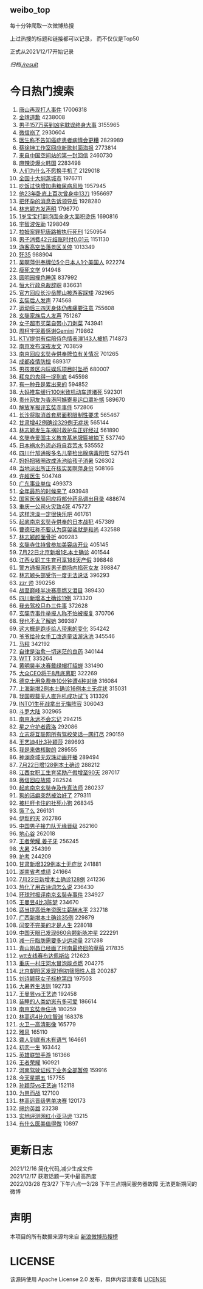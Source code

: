 weibo_top  
---
每十分钟爬取一次微博热搜  

上过热搜的标题和链接都可以记录， 而不仅仅是Top50

正式从2021/12/17开始记录  

*归档[./result](./result/)*

# 今日热门搜索  
1. [唐山再现打人事件](https://s.weibo.com//weibo?q=%23%E5%94%90%E5%B1%B1%E5%86%8D%E7%8E%B0%E6%89%93%E4%BA%BA%E4%BA%8B%E4%BB%B6%23&Refer=top) 17006318
2. [金靖道歉](https://s.weibo.com//weibo?q=%23%E9%87%91%E9%9D%96%E9%81%93%E6%AD%89%23&Refer=top) 4238008
3. [男子157万买到凶宅耽误终身大事](https://s.weibo.com//weibo?q=%23%E7%94%B7%E5%AD%90157%E4%B8%87%E4%B9%B0%E5%88%B0%E5%87%B6%E5%AE%85%E8%80%BD%E8%AF%AF%E7%BB%88%E8%BA%AB%E5%A4%A7%E4%BA%8B%23&Refer=top) 3155965
4. [微信崩了](https://s.weibo.com//weibo?q=%23%E5%BE%AE%E4%BF%A1%E5%B4%A9%E4%BA%86%23&Refer=top) 2930604
5. [医生称不告知癌症患者病情会更糟](https://s.weibo.com//weibo?q=%23%E5%8C%BB%E7%94%9F%E7%A7%B0%E4%B8%8D%E5%91%8A%E7%9F%A5%E7%99%8C%E7%97%87%E6%82%A3%E8%80%85%E7%97%85%E6%83%85%E4%BC%9A%E6%9B%B4%E7%B3%9F%23&Refer=top) 2829989
6. [蔡徐坤工作室回应新歌封面海报](https://s.weibo.com//weibo?q=%23%E8%94%A1%E5%BE%90%E5%9D%A4%E5%B7%A5%E4%BD%9C%E5%AE%A4%E5%9B%9E%E5%BA%94%E6%96%B0%E6%AD%8C%E5%B0%81%E9%9D%A2%E6%B5%B7%E6%8A%A5%23&Refer=top) 2773814
7. [来自中国空间站的第一封回信](https://s.weibo.com//weibo?q=%23%E6%9D%A5%E8%87%AA%E4%B8%AD%E5%9B%BD%E7%A9%BA%E9%97%B4%E7%AB%99%E7%9A%84%E7%AC%AC%E4%B8%80%E5%B0%81%E5%9B%9E%E4%BF%A1%23&Refer=top) 2460730
8. [麻辣烫爆火韩国](https://s.weibo.com//weibo?q=%23%E9%BA%BB%E8%BE%A3%E7%83%AB%E7%88%86%E7%81%AB%E9%9F%A9%E5%9B%BD%23&Refer=top) 2283498
9. [人们为什么不愿换手机了](https://s.weibo.com//weibo?q=%23%E4%BA%BA%E4%BB%AC%E4%B8%BA%E4%BB%80%E4%B9%88%E4%B8%8D%E6%84%BF%E6%8D%A2%E6%89%8B%E6%9C%BA%E4%BA%86%23&Refer=top) 2129018
10. [全国十大焖蒸城市](https://s.weibo.com//weibo?q=%23%E5%85%A8%E5%9B%BD%E5%8D%81%E5%A4%A7%E7%84%96%E8%92%B8%E5%9F%8E%E5%B8%82%23&Refer=top) 1976711
11. [吃饭过快增加患糖尿病风险](https://s.weibo.com//weibo?q=%23%E5%90%83%E9%A5%AD%E8%BF%87%E5%BF%AB%E5%A2%9E%E5%8A%A0%E6%82%A3%E7%B3%96%E5%B0%BF%E7%97%85%E9%A3%8E%E9%99%A9%23&Refer=top) 1957945
12. [他23年卧底上百次曾身中13刀](https://s.weibo.com//weibo?q=%23%E4%BB%9623%E5%B9%B4%E5%8D%A7%E5%BA%95%E4%B8%8A%E7%99%BE%E6%AC%A1%E6%9B%BE%E8%BA%AB%E4%B8%AD13%E5%88%80%23&Refer=top) 1956697
13. [把怀孕的消息告诉领导后](https://s.weibo.com//weibo?q=%23%E6%8A%8A%E6%80%80%E5%AD%95%E7%9A%84%E6%B6%88%E6%81%AF%E5%91%8A%E8%AF%89%E9%A2%86%E5%AF%BC%E5%90%8E%23&Refer=top) 1928280
14. [林志颖方发声明](https://s.weibo.com//weibo?q=%23%E6%9E%97%E5%BF%97%E9%A2%96%E6%96%B9%E5%8F%91%E5%A3%B0%E6%98%8E%23&Refer=top) 1796770
15. [1岁宝宝打翻泡面全身大面积烫伤](https://s.weibo.com//weibo?q=%231%E5%B2%81%E5%AE%9D%E5%AE%9D%E6%89%93%E7%BF%BB%E6%B3%A1%E9%9D%A2%E5%85%A8%E8%BA%AB%E5%A4%A7%E9%9D%A2%E7%A7%AF%E7%83%AB%E4%BC%A4%23&Refer=top) 1690816
16. [宇智波佐助](https://s.weibo.com//weibo?q=%23%E5%AE%87%E6%99%BA%E6%B3%A2%E4%BD%90%E5%8A%A9%23&Refer=top) 1298049
17. [拉姆案罪犯唐路被执行死刑](https://s.weibo.com//weibo?q=%23%E6%8B%89%E5%A7%86%E6%A1%88%E7%BD%AA%E7%8A%AF%E5%94%90%E8%B7%AF%E8%A2%AB%E6%89%A7%E8%A1%8C%E6%AD%BB%E5%88%91%23&Refer=top) 1250954
18. [男子消费42元结账时付0.01元](https://s.weibo.com//weibo?q=%23%E7%94%B7%E5%AD%90%E6%B6%88%E8%B4%B942%E5%85%83%E7%BB%93%E8%B4%A6%E6%97%B6%E4%BB%980.01%E5%85%83%23&Refer=top) 1151130
19. [游客高空坠落景区关停](https://s.weibo.com//weibo?q=%23%E6%B8%B8%E5%AE%A2%E9%AB%98%E7%A9%BA%E5%9D%A0%E8%90%BD%E6%99%AF%E5%8C%BA%E5%85%B3%E5%81%9C%23&Refer=top) 1013349
20. [歼35](https://s.weibo.com//weibo?q=%E6%AD%BC35&Refer=top) 988904
21. [吴啊萍供奉牌位5个日本人1个美国人](https://s.weibo.com//weibo?q=%23%E5%90%B4%E5%95%8A%E8%90%8D%E4%BE%9B%E5%A5%89%E7%89%8C%E4%BD%8D5%E4%B8%AA%E6%97%A5%E6%9C%AC%E4%BA%BA1%E4%B8%AA%E7%BE%8E%E5%9B%BD%E4%BA%BA%23&Refer=top) 922274
22. [瘦死文学](https://s.weibo.com//weibo?q=%23%E7%98%A6%E6%AD%BB%E6%96%87%E5%AD%A6%23&Refer=top) 914948
23. [圆明园撞色睡莲](https://s.weibo.com//weibo?q=%23%E5%9C%86%E6%98%8E%E5%9B%AD%E6%92%9E%E8%89%B2%E7%9D%A1%E8%8E%B2%23&Refer=top) 837992
24. [恒大行政总裁辞职](https://s.weibo.com//weibo?q=%23%E6%81%92%E5%A4%A7%E8%A1%8C%E6%94%BF%E6%80%BB%E8%A3%81%E8%BE%9E%E8%81%8C%23&Refer=top) 836631
25. [官方回应长沙岳麓山被游客踩矮](https://s.weibo.com//weibo?q=%23%E5%AE%98%E6%96%B9%E5%9B%9E%E5%BA%94%E9%95%BF%E6%B2%99%E5%B2%B3%E9%BA%93%E5%B1%B1%E8%A2%AB%E6%B8%B8%E5%AE%A2%E8%B8%A9%E7%9F%AE%23&Refer=top) 782965
26. [玄奘后人发声](https://s.weibo.com//weibo?q=%23%E7%8E%84%E5%A5%98%E5%90%8E%E4%BA%BA%E5%8F%91%E5%A3%B0%23&Refer=top) 774568
27. [运动后三四天身体仍疼痛要注意](https://s.weibo.com//weibo?q=%23%E8%BF%90%E5%8A%A8%E5%90%8E%E4%B8%89%E5%9B%9B%E5%A4%A9%E8%BA%AB%E4%BD%93%E4%BB%8D%E7%96%BC%E7%97%9B%E8%A6%81%E6%B3%A8%E6%84%8F%23&Refer=top) 755608
28. [玄奘家族后人发声](https://s.weibo.com//weibo?q=%23%E7%8E%84%E5%A5%98%E5%AE%B6%E6%97%8F%E5%90%8E%E4%BA%BA%E5%8F%91%E5%A3%B0%23&Refer=top) 751267
29. [女子超市买菜自带小刀剥菜](https://s.weibo.com//weibo?q=%23%E5%A5%B3%E5%AD%90%E8%B6%85%E5%B8%82%E4%B9%B0%E8%8F%9C%E8%87%AA%E5%B8%A6%E5%B0%8F%E5%88%80%E5%89%A5%E8%8F%9C%23&Refer=top) 743941
30. [周柯宇哭着感谢Gemini](https://s.weibo.com//weibo?q=%23%E5%91%A8%E6%9F%AF%E5%AE%87%E5%93%AD%E7%9D%80%E6%84%9F%E8%B0%A2Gemini%23&Refer=top) 719862
31. [KTV提供有偿陪侍色情表演143人被抓](https://s.weibo.com//weibo?q=%23KTV%E6%8F%90%E4%BE%9B%E6%9C%89%E5%81%BF%E9%99%AA%E4%BE%8D%E8%89%B2%E6%83%85%E8%A1%A8%E6%BC%94143%E4%BA%BA%E8%A2%AB%E6%8A%93%23&Refer=top) 714873
32. [南京发布深夜发文](https://s.weibo.com//weibo?q=%23%E5%8D%97%E4%BA%AC%E5%8F%91%E5%B8%83%E6%B7%B1%E5%A4%9C%E5%8F%91%E6%96%87%23&Refer=top) 703859
33. [南京回应玄奘寺供奉牌位有关情况](https://s.weibo.com//weibo?q=%23%E5%8D%97%E4%BA%AC%E5%9B%9E%E5%BA%94%E7%8E%84%E5%A5%98%E5%AF%BA%E4%BE%9B%E5%A5%89%E7%89%8C%E4%BD%8D%E6%9C%89%E5%85%B3%E6%83%85%E5%86%B5%23&Refer=top) 701265
34. [成都疫情防控](https://s.weibo.com//weibo?q=%E6%88%90%E9%83%BD%E7%96%AB%E6%83%85%E9%98%B2%E6%8E%A7&Refer=top) 689317
35. [男孩景区内玩娱乐项目时坠桥](https://s.weibo.com//weibo?q=%23%E7%94%B7%E5%AD%A9%E6%99%AF%E5%8C%BA%E5%86%85%E7%8E%A9%E5%A8%B1%E4%B9%90%E9%A1%B9%E7%9B%AE%E6%97%B6%E5%9D%A0%E6%A1%A5%23&Refer=top) 680007
36. [拜鬼的鬼得一捉到底](https://s.weibo.com//weibo?q=%23%E6%8B%9C%E9%AC%BC%E7%9A%84%E9%AC%BC%E5%BE%97%E4%B8%80%E6%8D%89%E5%88%B0%E5%BA%95%23&Refer=top) 645598
37. [有一种丑是累出来的](https://s.weibo.com//weibo?q=%23%E6%9C%89%E4%B8%80%E7%A7%8D%E4%B8%91%E6%98%AF%E7%B4%AF%E5%87%BA%E6%9D%A5%E7%9A%84%23&Refer=top) 594852
38. [大妈推车缓行100米致机动车道堵死](https://s.weibo.com//weibo?q=%23%E5%A4%A7%E5%A6%88%E6%8E%A8%E8%BD%A6%E7%BC%93%E8%A1%8C100%E7%B1%B3%E8%87%B4%E6%9C%BA%E5%8A%A8%E8%BD%A6%E9%81%93%E5%A0%B5%E6%AD%BB%23&Refer=top) 592301
39. [贵州网友为香港阿姨寄奥运口罩补憾](https://s.weibo.com//weibo?q=%23%E8%B4%B5%E5%B7%9E%E7%BD%91%E5%8F%8B%E4%B8%BA%E9%A6%99%E6%B8%AF%E9%98%BF%E5%A7%A8%E5%AF%84%E5%A5%A5%E8%BF%90%E5%8F%A3%E7%BD%A9%E8%A1%A5%E6%86%BE%23&Refer=top) 589670
40. [解放军报评玄奘寺事件](https://s.weibo.com//weibo?q=%23%E8%A7%A3%E6%94%BE%E5%86%9B%E6%8A%A5%E8%AF%84%E7%8E%84%E5%A5%98%E5%AF%BA%E4%BA%8B%E4%BB%B6%23&Refer=top) 572806
41. [长沙将取消首套房面积限制性要求](https://s.weibo.com//weibo?q=%23%E9%95%BF%E6%B2%99%E5%B0%86%E5%8F%96%E6%B6%88%E9%A6%96%E5%A5%97%E6%88%BF%E9%9D%A2%E7%A7%AF%E9%99%90%E5%88%B6%E6%80%A7%E8%A6%81%E6%B1%82%23&Refer=top) 565467
42. [甘肃增42例确诊329例无症状](https://s.weibo.com//weibo?q=%23%E7%94%98%E8%82%83%E5%A2%9E42%E4%BE%8B%E7%A1%AE%E8%AF%8A329%E4%BE%8B%E6%97%A0%E7%97%87%E7%8A%B6%23&Refer=top) 565144
43. [林志颖发生车祸时救护车正好经过](https://s.weibo.com//weibo?q=%23%E6%9E%97%E5%BF%97%E9%A2%96%E5%8F%91%E7%94%9F%E8%BD%A6%E7%A5%B8%E6%97%B6%E6%95%91%E6%8A%A4%E8%BD%A6%E6%AD%A3%E5%A5%BD%E7%BB%8F%E8%BF%87%23&Refer=top) 561890
44. [玄奘寺爱国主义教育基地牌匾被摘下](https://s.weibo.com//weibo?q=%23%E7%8E%84%E5%A5%98%E5%AF%BA%E7%88%B1%E5%9B%BD%E4%B8%BB%E4%B9%89%E6%95%99%E8%82%B2%E5%9F%BA%E5%9C%B0%E7%89%8C%E5%8C%BE%E8%A2%AB%E6%91%98%E4%B8%8B%23&Refer=top) 537740
45. [日本祸水外流必将自吞苦水](https://s.weibo.com//weibo?q=%23%E6%97%A5%E6%9C%AC%E7%A5%B8%E6%B0%B4%E5%A4%96%E6%B5%81%E5%BF%85%E5%B0%86%E8%87%AA%E5%90%9E%E8%8B%A6%E6%B0%B4%23&Refer=top) 535552
46. [四川什邡通报多名儿童检出腺病毒阳性](https://s.weibo.com//weibo?q=%23%E5%9B%9B%E5%B7%9D%E4%BB%80%E9%82%A1%E9%80%9A%E6%8A%A5%E5%A4%9A%E5%90%8D%E5%84%BF%E7%AB%A5%E6%A3%80%E5%87%BA%E8%85%BA%E7%97%85%E6%AF%92%E9%98%B3%E6%80%A7%23&Refer=top) 527541
47. [妈妈把猪圈改成泳池给孩子消暑](https://s.weibo.com//weibo?q=%23%E5%A6%88%E5%A6%88%E6%8A%8A%E7%8C%AA%E5%9C%88%E6%94%B9%E6%88%90%E6%B3%B3%E6%B1%A0%E7%BB%99%E5%AD%A9%E5%AD%90%E6%B6%88%E6%9A%91%23&Refer=top) 526302
48. [当地派出所正在核实吴啊萍身份](https://s.weibo.com//weibo?q=%23%E5%BD%93%E5%9C%B0%E6%B4%BE%E5%87%BA%E6%89%80%E6%AD%A3%E5%9C%A8%E6%A0%B8%E5%AE%9E%E5%90%B4%E5%95%8A%E8%90%8D%E8%BA%AB%E4%BB%BD%23&Refer=top) 508166
49. [许超医生](https://s.weibo.com//weibo?q=%E8%AE%B8%E8%B6%85%E5%8C%BB%E7%94%9F&Refer=top) 504748
50. [广东事业单位](https://s.weibo.com//weibo?q=%E5%B9%BF%E4%B8%9C%E4%BA%8B%E4%B8%9A%E5%8D%95%E4%BD%8D&Refer=top) 499373
51. [全年最热的时候来了](https://s.weibo.com//weibo?q=%23%E5%85%A8%E5%B9%B4%E6%9C%80%E7%83%AD%E7%9A%84%E6%97%B6%E5%80%99%E6%9D%A5%E4%BA%86%23&Refer=top) 493948
52. [国家医保局回应将部分药品调出目录](https://s.weibo.com//weibo?q=%23%E5%9B%BD%E5%AE%B6%E5%8C%BB%E4%BF%9D%E5%B1%80%E5%9B%9E%E5%BA%94%E5%B0%86%E9%83%A8%E5%88%86%E8%8D%AF%E5%93%81%E8%B0%83%E5%87%BA%E7%9B%AE%E5%BD%95%23&Refer=top) 488674
53. [重庆一公司火灾致4死](https://s.weibo.com//weibo?q=%23%E9%87%8D%E5%BA%86%E4%B8%80%E5%85%AC%E5%8F%B8%E7%81%AB%E7%81%BE%E8%87%B44%E6%AD%BB%23&Refer=top) 475727
54. [这样洗澡一定很快乐吧](https://s.weibo.com//weibo?q=%23%E8%BF%99%E6%A0%B7%E6%B4%97%E6%BE%A1%E4%B8%80%E5%AE%9A%E5%BE%88%E5%BF%AB%E4%B9%90%E5%90%A7%23&Refer=top) 461761
55. [起底南京玄奘寺供奉的日本战犯](https://s.weibo.com//weibo?q=%23%E8%B5%B7%E5%BA%95%E5%8D%97%E4%BA%AC%E7%8E%84%E5%A5%98%E5%AF%BA%E4%BE%9B%E5%A5%89%E7%9A%84%E6%97%A5%E6%9C%AC%E6%88%98%E7%8A%AF%23&Refer=top) 457389
56. [曹德旺称不要认为穿袈裟就是和尚](https://s.weibo.com//weibo?q=%23%E6%9B%B9%E5%BE%B7%E6%97%BA%E7%A7%B0%E4%B8%8D%E8%A6%81%E8%AE%A4%E4%B8%BA%E7%A9%BF%E8%A2%88%E8%A3%9F%E5%B0%B1%E6%98%AF%E5%92%8C%E5%B0%9A%23&Refer=top) 432588
57. [林志颖颜面骨折](https://s.weibo.com//weibo?q=%23%E6%9E%97%E5%BF%97%E9%A2%96%E9%A2%9C%E9%9D%A2%E9%AA%A8%E6%8A%98%23&Refer=top) 409283
58. [玄奘寺住持曾参加美容店开业](https://s.weibo.com//weibo?q=%23%E7%8E%84%E5%A5%98%E5%AF%BA%E4%BD%8F%E6%8C%81%E6%9B%BE%E5%8F%82%E5%8A%A0%E7%BE%8E%E5%AE%B9%E5%BA%97%E5%BC%80%E4%B8%9A%23&Refer=top) 405145
59. [7月22日北京新增1名本土确诊](https://s.weibo.com//weibo?q=%237%E6%9C%8822%E6%97%A5%E5%8C%97%E4%BA%AC%E6%96%B0%E5%A2%9E1%E5%90%8D%E6%9C%AC%E5%9C%9F%E7%A1%AE%E8%AF%8A%23&Refer=top) 401544
60. [江西女职工生育可享188天产假](https://s.weibo.com//weibo?q=%23%E6%B1%9F%E8%A5%BF%E5%A5%B3%E8%81%8C%E5%B7%A5%E7%94%9F%E8%82%B2%E5%8F%AF%E4%BA%AB188%E5%A4%A9%E4%BA%A7%E5%81%87%23&Refer=top) 398848
61. [警方通报网传男子商场内掐死女友](https://s.weibo.com//weibo?q=%23%E8%AD%A6%E6%96%B9%E9%80%9A%E6%8A%A5%E7%BD%91%E4%BC%A0%E7%94%B7%E5%AD%90%E5%95%86%E5%9C%BA%E5%86%85%E6%8E%90%E6%AD%BB%E5%A5%B3%E5%8F%8B%23&Refer=top) 398847
62. [林志颖头部受伤一度无法说话](https://s.weibo.com//weibo?q=%23%E6%9E%97%E5%BF%97%E9%A2%96%E5%A4%B4%E9%83%A8%E5%8F%97%E4%BC%A4%E4%B8%80%E5%BA%A6%E6%97%A0%E6%B3%95%E8%AF%B4%E8%AF%9D%23&Refer=top) 396293
63. [zzr 帅](https://s.weibo.com//weibo?q=zzr%20%E5%B8%85&Refer=top) 390256
64. [战至巅峰半决赛高燃又泪目](https://s.weibo.com//weibo?q=%23%E6%88%98%E8%87%B3%E5%B7%85%E5%B3%B0%E5%8D%8A%E5%86%B3%E8%B5%9B%E9%AB%98%E7%87%83%E5%8F%88%E6%B3%AA%E7%9B%AE%23&Refer=top) 389430
65. [四川新增本土确诊11例](https://s.weibo.com//weibo?q=%23%E5%9B%9B%E5%B7%9D%E6%96%B0%E5%A2%9E%E6%9C%AC%E5%9C%9F%E7%A1%AE%E8%AF%8A11%E4%BE%8B%23&Refer=top) 373320
66. [我去驾校只办三件事](https://s.weibo.com//weibo?q=%23%E6%88%91%E5%8E%BB%E9%A9%BE%E6%A0%A1%E5%8F%AA%E5%8A%9E%E4%B8%89%E4%BB%B6%E4%BA%8B%23&Refer=top) 372628
67. [玄奘寺事件举报人称不怕被报复](https://s.weibo.com//weibo?q=%23%E7%8E%84%E5%A5%98%E5%AF%BA%E4%BA%8B%E4%BB%B6%E4%B8%BE%E6%8A%A5%E4%BA%BA%E7%A7%B0%E4%B8%8D%E6%80%95%E8%A2%AB%E6%8A%A5%E5%A4%8D%23&Refer=top) 370706
68. [我也不太了解她](https://s.weibo.com//weibo?q=%23%E6%88%91%E4%B9%9F%E4%B8%8D%E5%A4%AA%E4%BA%86%E8%A7%A3%E5%A5%B9%23&Refer=top) 369387
69. [这大概是跑步给人带来的变化](https://s.weibo.com//weibo?q=%23%E8%BF%99%E5%A4%A7%E6%A6%82%E6%98%AF%E8%B7%91%E6%AD%A5%E7%BB%99%E4%BA%BA%E5%B8%A6%E6%9D%A5%E7%9A%84%E5%8F%98%E5%8C%96%23&Refer=top) 354242
70. [爷爷给孙女手工改造童话游泳池](https://s.weibo.com//weibo?q=%23%E7%88%B7%E7%88%B7%E7%BB%99%E5%AD%99%E5%A5%B3%E6%89%8B%E5%B7%A5%E6%94%B9%E9%80%A0%E7%AB%A5%E8%AF%9D%E6%B8%B8%E6%B3%B3%E6%B1%A0%23&Refer=top) 345546
71. [马程](https://s.weibo.com//weibo?q=%E9%A9%AC%E7%A8%8B&Refer=top) 342192
72. [自律是治愈一切迷茫的良药](https://s.weibo.com//weibo?q=%23%E8%87%AA%E5%BE%8B%E6%98%AF%E6%B2%BB%E6%84%88%E4%B8%80%E5%88%87%E8%BF%B7%E8%8C%AB%E7%9A%84%E8%89%AF%E8%8D%AF%23&Refer=top) 340144
73. [WTT](https://s.weibo.com//weibo?q=WTT&Refer=top) 335264
74. [黄明昊半决赛戴绿帽打貂蝉](https://s.weibo.com//weibo?q=%23%E9%BB%84%E6%98%8E%E6%98%8A%E5%8D%8A%E5%86%B3%E8%B5%9B%E6%88%B4%E7%BB%BF%E5%B8%BD%E6%89%93%E8%B2%82%E8%9D%89%23&Refer=top) 331490
75. [大众CEO将于8月底离职](https://s.weibo.com//weibo?q=%23%E5%A4%A7%E4%BC%97CEO%E5%B0%86%E4%BA%8E8%E6%9C%88%E5%BA%95%E7%A6%BB%E8%81%8C%23&Refer=top) 322269
76. [德克士用免费券10分钟遭4种对待](https://s.weibo.com//weibo?q=%23%E5%BE%B7%E5%85%8B%E5%A3%AB%E7%94%A8%E5%85%8D%E8%B4%B9%E5%88%B810%E5%88%86%E9%92%9F%E9%81%AD4%E7%A7%8D%E5%AF%B9%E5%BE%85%23&Refer=top) 316084
77. [上海新增2例本土确诊16例本土无症状](https://s.weibo.com//weibo?q=%23%E4%B8%8A%E6%B5%B7%E6%96%B0%E5%A2%9E2%E4%BE%8B%E6%9C%AC%E5%9C%9F%E7%A1%AE%E8%AF%8A16%E4%BE%8B%E6%9C%AC%E5%9C%9F%E6%97%A0%E7%97%87%E7%8A%B6%23&Refer=top) 315031
78. [我国舰载无人直升机成功试飞](https://s.weibo.com//weibo?q=%23%E6%88%91%E5%9B%BD%E8%88%B0%E8%BD%BD%E6%97%A0%E4%BA%BA%E7%9B%B4%E5%8D%87%E6%9C%BA%E6%88%90%E5%8A%9F%E8%AF%95%E9%A3%9E%23&Refer=top) 313326
79. [INTO1生死战拿出无悔阵容](https://s.weibo.com//weibo?q=%23INTO1%E7%94%9F%E6%AD%BB%E6%88%98%E6%8B%BF%E5%87%BA%E6%97%A0%E6%82%94%E9%98%B5%E5%AE%B9%23&Refer=top) 306043
80. [斗罗大陆](https://s.weibo.com//weibo?q=%E6%96%97%E7%BD%97%E5%A4%A7%E9%99%86&Refer=top) 302965
81. [南京永远不会忘记](https://s.weibo.com//weibo?q=%23%E5%8D%97%E4%BA%AC%E6%B0%B8%E8%BF%9C%E4%B8%8D%E4%BC%9A%E5%BF%98%E8%AE%B0%23&Refer=top) 294215
82. [星之守护者霞洛](https://s.weibo.com//weibo?q=%23%E6%98%9F%E4%B9%8B%E5%AE%88%E6%8A%A4%E8%80%85%E9%9C%9E%E6%B4%9B%23&Refer=top) 292086
83. [立志将互联网所有驾校笑话一网打尽](https://s.weibo.com//weibo?q=%E7%AB%8B%E5%BF%97%E5%B0%86%E4%BA%92%E8%81%94%E7%BD%91%E6%89%80%E6%9C%89%E9%A9%BE%E6%A0%A1%E7%AC%91%E8%AF%9D%E4%B8%80%E7%BD%91%E6%89%93%E5%B0%BD&Refer=top) 290159
84. [王艺迪4比3孙颖莎](https://s.weibo.com//weibo?q=%23%E7%8E%8B%E8%89%BA%E8%BF%AA4%E6%AF%943%E5%AD%99%E9%A2%96%E8%8E%8E%23&Refer=top) 289693
85. [我是来做核酸的](https://s.weibo.com//weibo?q=%23%E6%88%91%E6%98%AF%E6%9D%A5%E5%81%9A%E6%A0%B8%E9%85%B8%E7%9A%84%23&Refer=top) 289555
86. [神澜奇域无双珠动画开播](https://s.weibo.com//weibo?q=%23%E7%A5%9E%E6%BE%9C%E5%A5%87%E5%9F%9F%E6%97%A0%E5%8F%8C%E7%8F%A0%E5%8A%A8%E7%94%BB%E5%BC%80%E6%92%AD%23&Refer=top) 289494
87. [7月22日增128例本土确诊](https://s.weibo.com//weibo?q=%237%E6%9C%8822%E6%97%A5%E5%A2%9E128%E4%BE%8B%E6%9C%AC%E5%9C%9F%E7%A1%AE%E8%AF%8A%23&Refer=top) 288212
88. [江西女职工生育奖励产假增至90天](https://s.weibo.com//weibo?q=%23%E6%B1%9F%E8%A5%BF%E5%A5%B3%E8%81%8C%E5%B7%A5%E7%94%9F%E8%82%B2%E5%A5%96%E5%8A%B1%E4%BA%A7%E5%81%87%E5%A2%9E%E8%87%B390%E5%A4%A9%23&Refer=top) 287017
89. [微信回应故障](https://s.weibo.com//weibo?q=%23%E5%BE%AE%E4%BF%A1%E5%9B%9E%E5%BA%94%E6%95%85%E9%9A%9C%23&Refer=top) 282524
90. [起底南京玄奘寺及传真法师](https://s.weibo.com//weibo?q=%23%E8%B5%B7%E5%BA%95%E5%8D%97%E4%BA%AC%E7%8E%84%E5%A5%98%E5%AF%BA%E5%8F%8A%E4%BC%A0%E7%9C%9F%E6%B3%95%E5%B8%88%23&Refer=top) 280237
91. [狗的洁癖突然被治好了](https://s.weibo.com//weibo?q=%23%E7%8B%97%E7%9A%84%E6%B4%81%E7%99%96%E7%AA%81%E7%84%B6%E8%A2%AB%E6%B2%BB%E5%A5%BD%E4%BA%86%23&Refer=top) 279311
92. [被栏杆卡住的社死小狗](https://s.weibo.com//weibo?q=%23%E8%A2%AB%E6%A0%8F%E6%9D%86%E5%8D%A1%E4%BD%8F%E7%9A%84%E7%A4%BE%E6%AD%BB%E5%B0%8F%E7%8B%97%23&Refer=top) 268345
93. [饿了么](https://s.weibo.com//weibo?q=%E9%A5%BF%E4%BA%86%E4%B9%88&Refer=top) 266131
94. [伊犁的天](https://s.weibo.com//weibo?q=%23%E4%BC%8A%E7%8A%81%E7%9A%84%E5%A4%A9%23&Refer=top) 262786
95. [中国男子接力队无缘晋级](https://s.weibo.com//weibo?q=%23%E4%B8%AD%E5%9B%BD%E7%94%B7%E5%AD%90%E6%8E%A5%E5%8A%9B%E9%98%9F%E6%97%A0%E7%BC%98%E6%99%8B%E7%BA%A7%23&Refer=top) 262160
96. [地心谷](https://s.weibo.com//weibo?q=%E5%9C%B0%E5%BF%83%E8%B0%B7&Refer=top) 262018
97. [王者荣耀 姜子牙](https://s.weibo.com//weibo?q=%E7%8E%8B%E8%80%85%E8%8D%A3%E8%80%80%20%E5%A7%9C%E5%AD%90%E7%89%99&Refer=top) 256245
98. [大暑](https://s.weibo.com//weibo?q=%23%E5%A4%A7%E6%9A%91%23&Refer=top) 254399
99. [护考](https://s.weibo.com//weibo?q=%E6%8A%A4%E8%80%83&Refer=top) 244209
100. [甘肃新增329例本土无症状](https://s.weibo.com//weibo?q=%23%E7%94%98%E8%82%83%E6%96%B0%E5%A2%9E329%E4%BE%8B%E6%9C%AC%E5%9C%9F%E6%97%A0%E7%97%87%E7%8A%B6%23&Refer=top) 241881
101. [湖南省考成绩](https://s.weibo.com//weibo?q=%E6%B9%96%E5%8D%97%E7%9C%81%E8%80%83%E6%88%90%E7%BB%A9&Refer=top) 241664
102. [7月22日新增本土确诊128例](https://s.weibo.com//weibo?q=%237%E6%9C%8822%E6%97%A5%E6%96%B0%E5%A2%9E%E6%9C%AC%E5%9C%9F%E7%A1%AE%E8%AF%8A128%E4%BE%8B%23&Refer=top) 241236
103. [热化了用古诗词怎么说](https://s.weibo.com//weibo?q=%23%E7%83%AD%E5%8C%96%E4%BA%86%E7%94%A8%E5%8F%A4%E8%AF%97%E8%AF%8D%E6%80%8E%E4%B9%88%E8%AF%B4%23&Refer=top) 236430
104. [环球时报评南京玄奘寺事件](https://s.weibo.com//weibo?q=%23%E7%8E%AF%E7%90%83%E6%97%B6%E6%8A%A5%E8%AF%84%E5%8D%97%E4%BA%AC%E7%8E%84%E5%A5%98%E5%AF%BA%E4%BA%8B%E4%BB%B6%23&Refer=top) 234927
105. [王曼昱4比3陈梦](https://s.weibo.com//weibo?q=%23%E7%8E%8B%E6%9B%BC%E6%98%B14%E6%AF%943%E9%99%88%E6%A2%A6%23&Refer=top) 234670
106. [适当提高低年资医生薪酬水平](https://s.weibo.com//weibo?q=%23%E9%80%82%E5%BD%93%E6%8F%90%E9%AB%98%E4%BD%8E%E5%B9%B4%E8%B5%84%E5%8C%BB%E7%94%9F%E8%96%AA%E9%85%AC%E6%B0%B4%E5%B9%B3%23&Refer=top) 232718
107. [广西新增本土确诊35例](https://s.weibo.com//weibo?q=%23%E5%B9%BF%E8%A5%BF%E6%96%B0%E5%A2%9E%E6%9C%AC%E5%9C%9F%E7%A1%AE%E8%AF%8A35%E4%BE%8B%23&Refer=top) 229879
108. [闫安不完美的才是人生](https://s.weibo.com//weibo?q=%23%E9%97%AB%E5%AE%89%E4%B8%8D%E5%AE%8C%E7%BE%8E%E7%9A%84%E6%89%8D%E6%98%AF%E4%BA%BA%E7%94%9F%23&Refer=top) 228018
109. [中国天眼已发现660余颗新脉冲星](https://s.weibo.com//weibo?q=%23%E4%B8%AD%E5%9B%BD%E5%A4%A9%E7%9C%BC%E5%B7%B2%E5%8F%91%E7%8E%B0660%E4%BD%99%E9%A2%97%E6%96%B0%E8%84%89%E5%86%B2%E6%98%9F%23&Refer=top) 222291
110. [减一斤脂肪需要多少运动量](https://s.weibo.com//weibo?q=%23%E5%87%8F%E4%B8%80%E6%96%A4%E8%84%82%E8%82%AA%E9%9C%80%E8%A6%81%E5%A4%9A%E5%B0%91%E8%BF%90%E5%8A%A8%E9%87%8F%23&Refer=top) 221288
111. [青山刚昌已经画了柯南最终回的草稿](https://s.weibo.com//weibo?q=%23%E9%9D%92%E5%B1%B1%E5%88%9A%E6%98%8C%E5%B7%B2%E7%BB%8F%E7%94%BB%E4%BA%86%E6%9F%AF%E5%8D%97%E6%9C%80%E7%BB%88%E5%9B%9E%E7%9A%84%E8%8D%89%E7%A8%BF%23&Refer=top) 217835
112. [wtt支线赛布达佩斯站](https://s.weibo.com//weibo?q=%23wtt%E6%94%AF%E7%BA%BF%E8%B5%9B%E5%B8%83%E8%BE%BE%E4%BD%A9%E6%96%AF%E7%AB%99%23&Refer=top) 212623
113. [重庆一村庄河水冒泡能点燃](https://s.weibo.com//weibo?q=%23%E9%87%8D%E5%BA%86%E4%B8%80%E6%9D%91%E5%BA%84%E6%B2%B3%E6%B0%B4%E5%86%92%E6%B3%A1%E8%83%BD%E7%82%B9%E7%87%83%23&Refer=top) 204275
114. [北京朝阳区发现1例初筛阳性人员](https://s.weibo.com//weibo?q=%23%E5%8C%97%E4%BA%AC%E6%9C%9D%E9%98%B3%E5%8C%BA%E5%8F%91%E7%8E%B01%E4%BE%8B%E5%88%9D%E7%AD%9B%E9%98%B3%E6%80%A7%E4%BA%BA%E5%91%98%23&Refer=top) 200287
115. [刘诗颖获女子标枪第四](https://s.weibo.com//weibo?q=%23%E5%88%98%E8%AF%97%E9%A2%96%E8%8E%B7%E5%A5%B3%E5%AD%90%E6%A0%87%E6%9E%AA%E7%AC%AC%E5%9B%9B%23&Refer=top) 197503
116. [大暑养生法则](https://s.weibo.com//weibo?q=%23%E5%A4%A7%E6%9A%91%E5%85%BB%E7%94%9F%E6%B3%95%E5%88%99%23&Refer=top) 192733
117. [王曼昱vs王艺迪](https://s.weibo.com//weibo?q=%23%E7%8E%8B%E6%9B%BC%E6%98%B1vs%E7%8E%8B%E8%89%BA%E8%BF%AA%23&Refer=top) 192458
118. [装睡的人类幼崽有多可爱](https://s.weibo.com//weibo?q=%E8%A3%85%E7%9D%A1%E7%9A%84%E4%BA%BA%E7%B1%BB%E5%B9%BC%E5%B4%BD%E6%9C%89%E5%A4%9A%E5%8F%AF%E7%88%B1&Refer=top) 186614
119. [南京玄奘寺住持](https://s.weibo.com//weibo?q=%23%E5%8D%97%E4%BA%AC%E7%8E%84%E5%A5%98%E5%AF%BA%E4%BD%8F%E6%8C%81%23&Refer=top) 180259
120. [林高远4比0庄智渊](https://s.weibo.com//weibo?q=%23%E6%9E%97%E9%AB%98%E8%BF%9C4%E6%AF%940%E5%BA%84%E6%99%BA%E6%B8%8A%23&Refer=top) 168378
121. [火卫一高清影像](https://s.weibo.com//weibo?q=%23%E7%81%AB%E5%8D%AB%E4%B8%80%E9%AB%98%E6%B8%85%E5%BD%B1%E5%83%8F%23&Refer=top) 165779
122. [雅思](https://s.weibo.com//weibo?q=%E9%9B%85%E6%80%9D&Refer=top) 165110
123. [聋人到底有木有语气](https://s.weibo.com//weibo?q=%E8%81%8B%E4%BA%BA%E5%88%B0%E5%BA%95%E6%9C%89%E6%9C%A8%E6%9C%89%E8%AF%AD%E6%B0%94&Refer=top) 164661
124. [初恋一生](https://s.weibo.com//weibo?q=%E5%88%9D%E6%81%8B%E4%B8%80%E7%94%9F&Refer=top) 163442
125. [英雄联盟手游](https://s.weibo.com//weibo?q=%23%E8%8B%B1%E9%9B%84%E8%81%94%E7%9B%9F%E6%89%8B%E6%B8%B8%23&Refer=top) 161366
126. [王者荣耀](https://s.weibo.com//weibo?q=%E7%8E%8B%E8%80%85%E8%8D%A3%E8%80%80&Refer=top) 160921
127. [河南驾驶证线下业务全部暂停](https://s.weibo.com//weibo?q=%23%E6%B2%B3%E5%8D%97%E9%A9%BE%E9%A9%B6%E8%AF%81%E7%BA%BF%E4%B8%8B%E4%B8%9A%E5%8A%A1%E5%85%A8%E9%83%A8%E6%9A%82%E5%81%9C%23&Refer=top) 159916
128. [今天星期五](https://s.weibo.com//weibo?q=%23%E4%BB%8A%E5%A4%A9%E6%98%9F%E6%9C%9F%E4%BA%94%23&Refer=top) 157755
129. [孙颖莎vs王艺迪](https://s.weibo.com//weibo?q=%23%E5%AD%99%E9%A2%96%E8%8E%8Evs%E7%8E%8B%E8%89%BA%E8%BF%AA%23&Refer=top) 152118
130. [为崽而战](https://s.weibo.com//weibo?q=%23%E4%B8%BA%E5%B4%BD%E8%80%8C%E6%88%98%23&Refer=top) 127100
131. [林高远晋级男单决赛](https://s.weibo.com//weibo?q=%23%E6%9E%97%E9%AB%98%E8%BF%9C%E6%99%8B%E7%BA%A7%E7%94%B7%E5%8D%95%E5%86%B3%E8%B5%9B%23&Refer=top) 120173
132. [缔约英雄](https://s.weibo.com//weibo?q=%23%E7%BC%94%E7%BA%A6%E8%8B%B1%E9%9B%84%23&Refer=top) 23238
133. [实地评测网红小亚马逊](https://s.weibo.com//weibo?q=%23%E5%AE%9E%E5%9C%B0%E8%AF%84%E6%B5%8B%E7%BD%91%E7%BA%A2%E5%B0%8F%E4%BA%9A%E9%A9%AC%E9%80%8A%23&Refer=top) 13215
134. [有什么医美值得做](https://s.weibo.com//weibo?q=%23%E6%9C%89%E4%BB%80%E4%B9%88%E5%8C%BB%E7%BE%8E%E5%80%BC%E5%BE%97%E5%81%9A%23&Refer=top) 10897
# 更新日志  
2021/12/16  简化代码,减少生成文件  
2021/12/17  获取话题一天中最高热度  
2022/03/28  在3/27 下午六点—3/28 下午三点期间服务器故障 无法更新期间的微博  
# 声明  
本项目的所有数据来源均来自 [新浪微博热搜榜](https://s.weibo.com/top/summary)  

# LICENSE
该源码使用 Apache License 2.0 发布，具体内容请查看 [LICENSE](./LICENSE)
